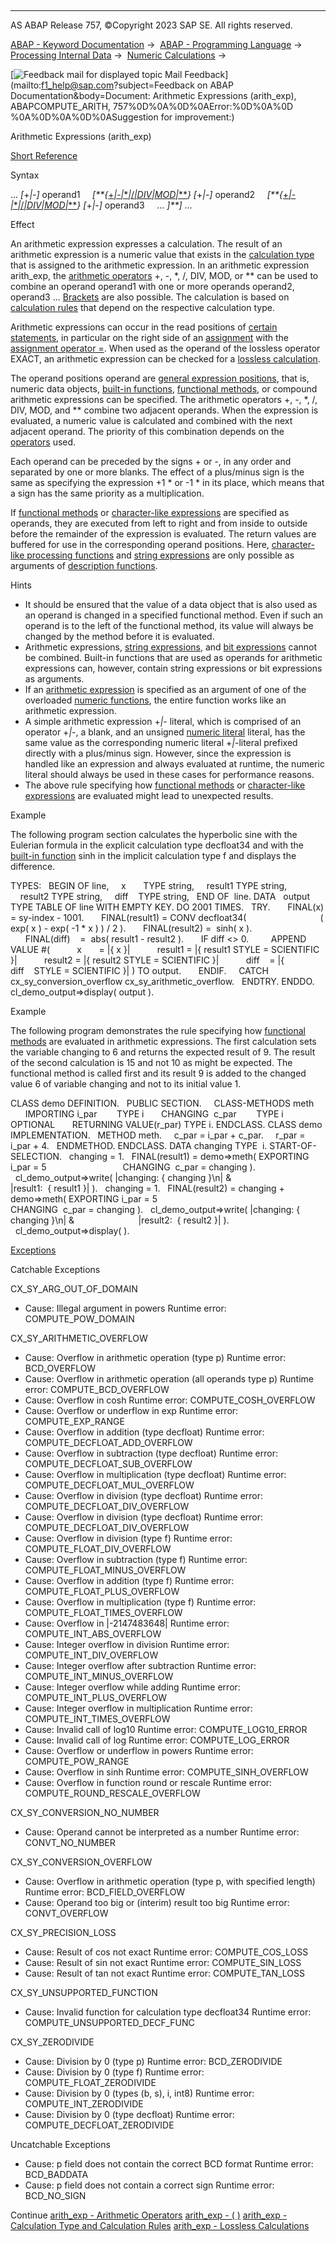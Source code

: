   

* * *

AS ABAP Release 757, ©Copyright 2023 SAP SE. All rights reserved.

[ABAP - Keyword Documentation](javascript:call_link\('abenabap.htm'\)) →  [ABAP - Programming Language](javascript:call_link\('abenabap_reference.htm'\)) →  [Processing Internal Data](javascript:call_link\('abenabap_data_working.htm'\)) →  [Numeric Calculations](javascript:call_link\('abencompute_expressions.htm'\)) → 

 [![](Mail.gif?object=Mail.gif&sap-language=EN "Feedback mail for displayed topic") Mail Feedback](mailto:f1_help@sap.com?subject=Feedback on ABAP Documentation&body=Document: Arithmetic Expressions \(arith_exp\), ABAPCOMPUTE_ARITH, 757%0D%0A%0D%0AError:%0D%0A%0D
%0A%0D%0A%0D%0ASuggestion for improvement:)

Arithmetic Expressions (arith\_exp)

[Short Reference](javascript:call_link\('abenarith_exp_shortref.htm'\))

Syntax

... *\[*+*|*\-*\]* operand1
    *\[**{*[+*|*\-*|*\**|*/*|*DIV*|*MOD*|*\*\*](javascript:call_link\('abenarith_operators.htm'\))*}* *\[*+*|*\-*\]* operand2
    *\[**{*[+*|*\-*|*\**|*/*|*DIV*|*MOD*|*\*\*](javascript:call_link\('abenarith_operators.htm'\))*}* *\[*+*|*\-*\]* operand3
    ... *\]**\]* ...

Effect

An arithmetic expression expresses a calculation. The result of an arithmetic expression is a numeric value that exists in the [calculation type](javascript:call_link\('abenarith_type.htm'\)) that is assigned to the arithmetic expression. In an arithmetic expression arith\_exp, the [arithmetic operators](javascript:call_link\('abenarith_operators.htm'\)) +, \-, \*, /, DIV, MOD, or \*\* can be used to combine an operand operand1 with one or more operands operand2, operand3 ... [Brackets](javascript:call_link\('abenarith_brackets.htm'\)) are also possible. The calculation is based on [calculation rules](javascript:call_link\('abenarith_type.htm'\)) that depend on the respective calculation type.

Arithmetic expressions can occur in the read positions of [certain statements](javascript:call_link\('abenexpression_positions.htm'\)), in particular on the right side of an [assignment](javascript:call_link\('abenequals_arith_expr.htm'\)) with the [assignment operator \=](javascript:call_link\('abenequals_operator.htm'\)). When used as the operand of the lossless operator EXACT, an arithmetic expression can be checked for a [lossless calculation](javascript:call_link\('abenlossless_calculation.htm'\)).

The operand positions operand are [general expression positions](javascript:call_link\('abengeneral_expr_position_glosry.htm'\) "Glossary Entry"), that is, numeric data objects, [built-in functions](javascript:call_link\('abenbuilt_in_functions.htm'\)), [functional methods](javascript:call_link\('abapmethods_functional.htm'\)), or compound arithmetic expressions can be specified. The arithmetic operators +, \-, \*, /, DIV, MOD, and \*\* combine two adjacent operands. When the expression is evaluated, a numeric value is calculated and combined with the next adjacent operand. The priority of this combination depends on the [operators](javascript:call_link\('abenarith_operators.htm'\)) used.

Each operand can be preceded by the signs + or \-, in any order and separated by one or more blanks. The effect of a plus/minus sign is the same as specifying the expression +1 \* or \-1 \* in its place, which means that a sign has the same priority as a multiplication.

If [functional methods](javascript:call_link\('abenfunctional_method_glosry.htm'\) "Glossary Entry") or [character-like expressions](javascript:call_link\('abencharlike_expression_glosry.htm'\) "Glossary Entry") are specified as operands, they are executed from left to right and from inside to outside before the remainder of the expression is evaluated. The return values are buffered for use in the corresponding operand positions. Here, [character-like processing functions](javascript:call_link\('abenprocess_functions.htm'\)) and [string expressions](javascript:call_link\('abapcompute_string.htm'\)) are only possible as arguments of [description functions](javascript:call_link\('abendescriptive_functions.htm'\)).

Hints

-   It should be ensured that the value of a data object that is also used as an operand is changed in a specified functional method. Even if such an operand is to the left of the functional method, its value will always be changed by the method before it is evaluated.
-   Arithmetic expressions, [string expressions](javascript:call_link\('abenstring_expression_glosry.htm'\) "Glossary Entry"), and [bit expressions](javascript:call_link\('abenbit_expression_glosry.htm'\) "Glossary Entry") cannot be combined. Built-in functions that are used as operands for arithmetic expressions can, however, contain string expressions or bit expressions as arguments.
-   If an [arithmetic expression](javascript:call_link\('abenarithmetic_expression_glosry.htm'\) "Glossary Entry") is specified as an argument of one of the overloaded [numeric functions](javascript:call_link\('abenmathematical_functions.htm'\)), the entire function works like an arithmetic expression.
-   A simple arithmetic expression +*|*\- literal, which is comprised of an operator +*|*\-, a blank, and an unsigned [numeric literal](javascript:call_link\('abennumeric_literal_glosry.htm'\) "Glossary Entry") literal, has the same value as the corresponding numeric literal +*|*\-literal prefixed directly with a plus/minus sign. However, since the expression is handled like an expression and always evaluated at runtime, the numeric literal should always be used in these cases for performance reasons.
-   The above rule specifying how [functional methods](javascript:call_link\('abenfunctional_method_glosry.htm'\) "Glossary Entry") or [character-like expressions](javascript:call_link\('abencharlike_expression_glosry.htm'\) "Glossary Entry") are evaluated might lead to unexpected results.

Example

The following program section calculates the hyperbolic sine with the Eulerian formula in the explicit calculation type decfloat34 and with the [built-in function](javascript:call_link\('abenbuiltin_function_glosry.htm'\) "Glossary Entry") sinh in the implicit calculation type f and displays the difference.

TYPES:
  BEGIN OF line,
    x       TYPE string,
    result1 TYPE string,
    result2 TYPE string,
    diff    TYPE string,
  END OF  line.
DATA
  output TYPE TABLE OF line WITH EMPTY KEY.
DO 2001 TIMES.
  TRY.
      FINAL(x) = sy-index - 1001.
      FINAL(result1) = CONV decfloat34(
                             ( exp( x ) - exp( -1 \* x ) ) / 2 ).
      FINAL(result2) =  sinh( x ).
      FINAL(diff)    =  abs( result1 - result2 ).
      IF diff <> 0.
        APPEND VALUE #(
          x       = |{ x }|
          result1 = |{ result1 STYLE = SCIENTIFIC }|
          result2 = |{ result2 STYLE = SCIENTIFIC }|
          diff    = |{ diff    STYLE = SCIENTIFIC }| ) TO output.
      ENDIF.
    CATCH cx\_sy\_conversion\_overflow cx\_sy\_arithmetic\_overflow.
  ENDTRY.
ENDDO.
cl\_demo\_output=>display( output ).

Example

The following program demonstrates the rule specifying how [functional methods](javascript:call_link\('abenfunctional_method_glosry.htm'\) "Glossary Entry") are evaluated in arithmetic expressions. The first calculation sets the variable changing to 6 and returns the expected result of 9. The result of the second calculation is 15 and not 10 as might be expected. The functional method is called first and its result 9 is added to the changed value 6 of variable changing and not to its initial value 1.

CLASS demo DEFINITION.
  PUBLIC SECTION.
    CLASS-METHODS meth
      IMPORTING i\_par        TYPE i
      CHANGING  c\_par        TYPE i OPTIONAL
      RETURNING VALUE(r\_par) TYPE i.
ENDCLASS.
CLASS demo IMPLEMENTATION.
  METHOD meth.
    c\_par = i\_par + c\_par.
    r\_par = i\_par + 4.
  ENDMETHOD.
ENDCLASS.
DATA changing TYPE  i.
START-OF-SELECTION.
  changing = 1.
  FINAL(result1) = demo=>meth( EXPORTING i\_par = 5
                              CHANGING  c\_par = changing ).
  cl\_demo\_output=>write( |changing: { changing }\\n| &
                         |result1:  { result1 }| ).
  changing = 1.
  FINAL(result2) = changing + demo=>meth( EXPORTING i\_par = 5
                                         CHANGING  c\_par = changing ).
  cl\_demo\_output=>write( |changing: { changing }\\n| &
                         |result2:  { result2 }| ).
  cl\_demo\_output=>display( ).

[Exceptions](javascript:call_link\('abenabap_language_exceptions.htm'\))

Catchable Exceptions

CX\_SY\_ARG\_OUT\_OF\_DOMAIN

-   Cause: Illegal argument in powers
    Runtime error: COMPUTE\_POW\_DOMAIN

CX\_SY\_ARITHMETIC\_OVERFLOW

-   Cause: Overflow in arithmetic operation (type p)
    Runtime error: BCD\_OVERFLOW
-   Cause: Overflow in arithmetic operation (all operands type p)
    Runtime error: COMPUTE\_BCD\_OVERFLOW
-   Cause: Overflow in cosh
    Runtime error: COMPUTE\_COSH\_OVERFLOW
-   Cause: Overflow or underflow in exp
    Runtime error: COMPUTE\_EXP\_RANGE
-   Cause: Overflow in addition (type decfloat)
    Runtime error: COMPUTE\_DECFLOAT\_ADD\_OVERFLOW
-   Cause: Overflow in subtraction (type decfloat)
    Runtime error: COMPUTE\_DECFLOAT\_SUB\_OVERFLOW
-   Cause: Overflow in multiplication (type decfloat)
    Runtime error: COMPUTE\_DECFLOAT\_MUL\_OVERFLOW
-   Cause: Overflow in division (type decfloat)
    Runtime error: COMPUTE\_DECFLOAT\_DIV\_OVERFLOW
-   Cause: Overflow in division (type decfloat)
    Runtime error: COMPUTE\_DECFLOAT\_DIV\_OVERFLOW
-   Cause: Overflow in division (type f)
    Runtime error: COMPUTE\_FLOAT\_DIV\_OVERFLOW
-   Cause: Overflow in subtraction (type f)
    Runtime error: COMPUTE\_FLOAT\_MINUS\_OVERFLOW
-   Cause: Overflow in addition (type f)
    Runtime error: COMPUTE\_FLOAT\_PLUS\_OVERFLOW
-   Cause: Overflow in multiplication (type f)
    Runtime error: COMPUTE\_FLOAT\_TIMES\_OVERFLOW
-   Cause: Overflow in |-2147483648|
    Runtime error: COMPUTE\_INT\_ABS\_OVERFLOW
-   Cause: Integer overflow in division
    Runtime error: COMPUTE\_INT\_DIV\_OVERFLOW
-   Cause: Integer overflow after subtraction
    Runtime error: COMPUTE\_INT\_MINUS\_OVERFLOW
-   Cause: Integer overflow while adding
    Runtime error: COMPUTE\_INT\_PLUS\_OVERFLOW
-   Cause: Integer overflow in multiplication
    Runtime error: COMPUTE\_INT\_TIMES\_OVERFLOW
-   Cause: Invalid call of log10
    Runtime error: COMPUTE\_LOG10\_ERROR
-   Cause: Invalid call of log
    Runtime error: COMPUTE\_LOG\_ERROR
-   Cause: Overflow or underflow in powers
    Runtime error: COMPUTE\_POW\_RANGE
-   Cause: Overflow in sinh
    Runtime error: COMPUTE\_SINH\_OVERFLOW
-   Cause: Overflow in function round or rescale
    Runtime error: COMPUTE\_ROUND\_RESCALE\_OVERFLOW

CX\_SY\_CONVERSION\_NO\_NUMBER

-   Cause: Operand cannot be interpreted as a number
    Runtime error: CONVT\_NO\_NUMBER

CX\_SY\_CONVERSION\_OVERFLOW

-   Cause: Overflow in arithmetic operation (type p, with specified length)
    Runtime error: BCD\_FIELD\_OVERFLOW
-   Cause: Operand too big or (interim) result too big
    Runtime error: CONVT\_OVERFLOW

CX\_SY\_PRECISION\_LOSS

-   Cause: Result of cos not exact
    Runtime error: COMPUTE\_COS\_LOSS
-   Cause: Result of sin not exact
    Runtime error: COMPUTE\_SIN\_LOSS
-   Cause: Result of tan not exact
    Runtime error: COMPUTE\_TAN\_LOSS

CX\_SY\_UNSUPPORTED\_FUNCTION

-   Cause: Invalid function for calculation type decfloat34
    Runtime error: COMPUTE\_UNSUPPORTED\_DECF\_FUNC

CX\_SY\_ZERODIVIDE

-   Cause: Division by 0 (type p)
    Runtime error: BCD\_ZERODIVIDE
-   Cause: Division by 0 (type f)
    Runtime error: COMPUTE\_FLOAT\_ZERODIVIDE
-   Cause: Division by 0 (types (b, s), i, int8)
    Runtime error: COMPUTE\_INT\_ZERODIVIDE
-   Cause: Division by 0 (type decfloat)
    Runtime error: COMPUTE\_DECFLOAT\_ZERODIVIDE

Uncatchable Exceptions

-   Cause: p field does not contain the correct BCD format
    Runtime error: BCD\_BADDATA
-   Cause: p field does not contain a correct sign
    Runtime error: BCD\_NO\_SIGN

Continue
[arith\_exp - Arithmetic Operators](javascript:call_link\('abenarith_operators.htm'\))
[arith\_exp - ( )](javascript:call_link\('abenarith_brackets.htm'\))
[arith\_exp - Calculation Type and Calculation Rules](javascript:call_link\('abenarith_type.htm'\))
[arith\_exp - Lossless Calculations](javascript:call_link\('abenlossless_calculation.htm'\))